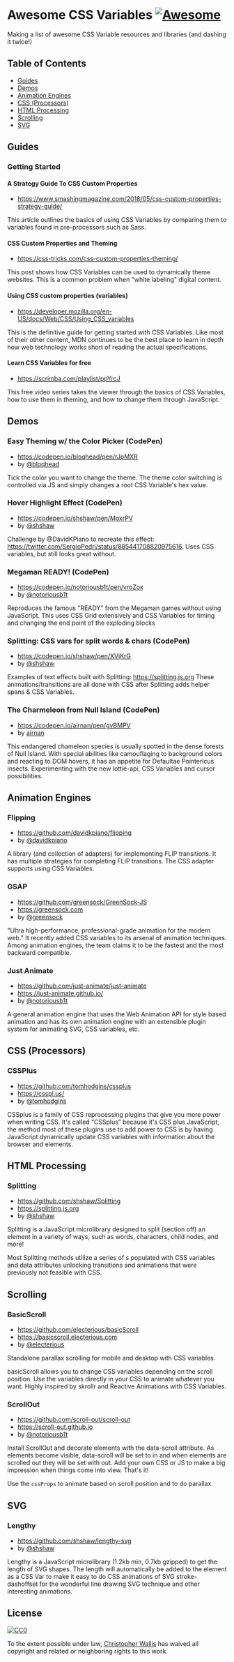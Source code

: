 # Awesome CSS Variables [![Awesome](https://awesome.re/badge-flat.svg)](https://awesome.re)

Making a list of awesome CSS Variable resources and libraries (and dashing it twice!)

## Table of Contents

- [Guides](#guides)
- [Demos](#demos)
- [Animation Engines](#animation-engines)
- [CSS (Processors)](#css-processors)
- [HTML Processing](#html-processing)
- [Scrolling](#scrolling)
- [SVG](#svg)

## Guides

### Getting Started

#### A Strategy Guide To CSS Custom Properties
* https://www.smashingmagazine.com/2018/05/css-custom-properties-strategy-guide/ 

This article outlines the basics of using CSS Variables by comparing them to variables found in pre-processors such as Sass.   

#### CSS Custom Properties and Theming
* https://css-tricks.com/css-custom-properties-theming/ 

This post shows how CSS Variables can be used to dynamically theme websites.  This is a common problem when "white labeling" digital content.

#### Using CSS custom properties (variables)
* https://developer.mozilla.org/en-US/docs/Web/CSS/Using_CSS_variables 

This is the definitive guide for getting started with CSS Variables. Like most of their other content, MDN continues to be the best place to learn in depth how web technology works short of reading the actual specifications.

#### Learn CSS Variables for free
* https://scrimba.com/playlist/ppYrcJ

This free video series takes the viewer through the basics of CSS Variables, how to use them in theming, and how to change them through JavaScript.

## Demos

### Easy Theming w/ the Color Picker (CodePen)
* https://codepen.io/bloqhead/pen/rJpMXR
* by [@bloqhead](https://codepen.io/bloqhead)

Tick the color you want to change the theme. The theme color switching is controlled via JS and simply changes a root CSS Variable's hex value. 

### Hover Highlight Effect (CodePen)
* https://codepen.io/shshaw/pen/MoxrPV
* by [@shshaw](https://codepen.io/shshaw)

Challenge by @DavidKPiano to recreate this effect: https://twitter.com/SergioPedri/status/885441708820975616.  Uses CSS variables, but still looks great without.

### Megaman READY! (CodePen)
* https://codepen.io/notoriousb1t/pen/vroZox
* by [@notoriousb1t](https://github.com/notoriousb1t)

Reproduces the famous "READY" from the Megaman games without using JavaScript.  This uses CSS Grid extensively and CSS Variables for timing and changing the end point of the exploding blocks

### Splitting: CSS vars for split words & chars (CodePen)
* https://codepen.io/shshaw/pen/XVjKrG
* by [@shshaw](https://codepen.io/shshaw)

Examples of text effects built with Splitting: https://splitting.js.org
These animations/transitions are all done with CSS after Splitting adds helper spans & CSS Variables.

### The Charmeleon from Null Island (CodePen)
* https://codepen.io/airnan/pen/gvBMPV
* by [airnan](https://codepen.io/airnan/)

This endangered chameleon species is usually spotted in the dense forests of Null Island.
With special abilities like camouflaging to background colors and reacting to DOM hovers, it has an appetite for Defaultae Pointericus insects.
Experimenting with the new lottie-api, CSS Variables and cursor possibilities.

## Animation Engines

### Flipping
* https://github.com/davidkpiano/flipping
* by [@davidkpiano](https://github.com/davidkpiano)

A library (and collection of adapters) for implementing FLIP transitions.  It has multiple strategies for completing FLIP transitions.  The CSS adapter supports using CSS Variables.

### GSAP
* https://github.com/greensock/GreenSock-JS 
* https://greensock.com 
* by [@greensock](https://github.com/greensock)

"Ultra high-performance, professional-grade animation for the modern web."  It recently added CSS variables to its arsenal of animation techniques.  Among animation engines, the team claims it to be the fastest and the most backward compatible.

### Just Animate 
* https://github.com/just-animate/just-animate
* https://just-animate.github.io/
* by [@notoriousb1t](https://github.com/notoriousb1t)

A general animation engine that uses the Web Animation API for style based animation and has its own animation engine with an extensible plugin system for animating SVG, CSS variables, etc.

## CSS (Processors)

### CSSPlus
* https://github.com/tomhodgins/cssplus
* https://csspl.us/
* by [@tomhodgins](https://github.com/tomhodgins)
 
CSSplus is a family of CSS reprocessing plugins that give you more power when writing CSS. It's called “CSSplus” because it's CSS plus JavaScript, the method most of these plugins use to add power to CSS is by having JavaScript dynamically update CSS variables with information about the browser and elements.

## HTML Processing

### Splitting 
* https://github.com/shshaw/Splitting
* https://splitting.js.org
* by [@shshaw](https://github.com/shshaw)

Splitting is a JavaScript microlibrary designed to split (section off) an element in a variety of ways, such as words, characters, child nodes, and more!

Most Splitting methods utilize a series of <span>s populated with CSS variables and data attributes unlocking transitions and animations that were previously not feasible with CSS.

## Scrolling

### BasicScroll 
* https://github.com/electerious/basicScroll
* https://basicscroll.electerious.com
* by [@electerious](https://github.com/electerious)

Standalone parallax scrolling for mobile and desktop with CSS variables.

basicScroll allows you to change CSS variables depending on the scroll position. Use the variables directly in your CSS to animate whatever you want. Highly inspired by skrollr and Reactive Animations with CSS Variables.

### ScrollOut 
* https://github.com/scroll-out/scroll-out
* https://scroll-out.github.io
* by [@notoriousb1t](https://github.com/notoriousb1t)

Install ScrollOut and decorate elements with the data-scroll attribute. As elements become visible, data-scroll will be set to in and when elements are scrolled out they will be set with out. Add your own CSS or JS to make a big impression when things come into view. That's it!

Use the `cssProps` to animate based on scroll position and to do parallax.

## SVG

### Lengthy 
* https://github.com/shshaw/lengthy-svg
* by [@shshaw](https://github.com/shshaw)

Lengthy is a JavaScript microlibrary (1.2kb min, 0.7kb gzipped) to get the length of SVG shapes. The length will automatically be added to the element as a CSS Var to make it easy to do CSS animations of SVG stroke-dashoffset for the wonderful line drawing SVG technique and other interesting animations.



## License

[![CC0](http://mirrors.creativecommons.org/presskit/buttons/88x31/svg/cc-zero.svg)](https://creativecommons.org/publicdomain/zero/1.0/)

To the extent possible under law, [Christopher Wallis](https://twitter.com/notoriousb1t) has waived all copyright and related or neighboring rights to this work.
